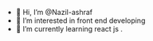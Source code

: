 - 👋 Hi, I’m @Nazil-ashraf
- 👀 I’m interested in front end developing 
- 🌱 I’m currently learning react js
.

<!---
Nazil-ashraf/Nazil-ashraf is a ✨ special ✨ repository because its `README.md` (this file) appears on your GitHub profile.
You can click the Preview link to take a look at your changes.
--->
